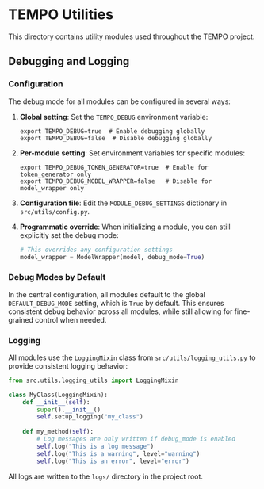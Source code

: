 # TEMPO Utilities

This directory contains utility modules used throughout the TEMPO project.

## Debugging and Logging

### Configuration

The debug mode for all modules can be configured in several ways:

1. **Global setting**: Set the `TEMPO_DEBUG` environment variable:
   ```
   export TEMPO_DEBUG=true  # Enable debugging globally
   export TEMPO_DEBUG=false  # Disable debugging globally
   ```

2. **Per-module setting**: Set environment variables for specific modules:
   ```
   export TEMPO_DEBUG_TOKEN_GENERATOR=true  # Enable for token_generator only
   export TEMPO_DEBUG_MODEL_WRAPPER=false   # Disable for model_wrapper only
   ```

3. **Configuration file**: Edit the `MODULE_DEBUG_SETTINGS` dictionary in `src/utils/config.py`.

4. **Programmatic override**: When initializing a module, you can still explicitly set the debug mode:
   ```python
   # This overrides any configuration settings
   model_wrapper = ModelWrapper(model, debug_mode=True)
   ```

### Debug Modes by Default

In the central configuration, all modules default to the global `DEFAULT_DEBUG_MODE` setting, 
which is `True` by default. This ensures consistent debug behavior across all modules, while
still allowing for fine-grained control when needed.

### Logging

All modules use the `LoggingMixin` class from `src/utils/logging_utils.py` to provide consistent 
logging behavior:

```python
from src.utils.logging_utils import LoggingMixin

class MyClass(LoggingMixin):
    def __init__(self):
        super().__init__()
        self.setup_logging("my_class")
        
    def my_method(self):
        # Log messages are only written if debug_mode is enabled
        self.log("This is a log message")
        self.log("This is a warning", level="warning")
        self.log("This is an error", level="error")
```

All logs are written to the `logs/` directory in the project root.